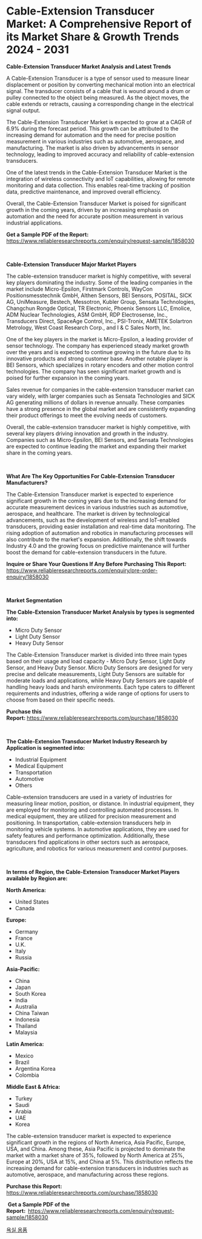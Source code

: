 <p><h1>Cable-Extension Transducer Market: A Comprehensive Report of its Market Share & Growth Trends 2024 - 2031</h1></p><p><strong>Cable-Extension Transducer Market Analysis and Latest Trends</strong></p>
<p><p>A Cable-Extension Transducer is a type of sensor used to measure linear displacement or position by converting mechanical motion into an electrical signal. The transducer consists of a cable that is wound around a drum or pulley connected to the object being measured. As the object moves, the cable extends or retracts, causing a corresponding change in the electrical signal output.</p><p>The Cable-Extension Transducer Market is expected to grow at a CAGR of 6.9% during the forecast period. This growth can be attributed to the increasing demand for automation and the need for precise position measurement in various industries such as automotive, aerospace, and manufacturing. The market is also driven by advancements in sensor technology, leading to improved accuracy and reliability of cable-extension transducers.</p><p>One of the latest trends in the Cable-Extension Transducer Market is the integration of wireless connectivity and IoT capabilities, allowing for remote monitoring and data collection. This enables real-time tracking of position data, predictive maintenance, and improved overall efficiency.</p><p>Overall, the Cable-Extension Transducer Market is poised for significant growth in the coming years, driven by an increasing emphasis on automation and the need for accurate position measurement in various industrial applications.</p></p>
<p><strong>Get a Sample PDF of the Report:&nbsp;</strong> <a href="https://www.reliableresearchreports.com/enquiry/request-sample/1858030">https://www.reliableresearchreports.com/enquiry/request-sample/1858030</a></p>
<p>&nbsp;</p>
<p><strong>Cable-Extension Transducer Major Market Players</strong></p>
<p><p>The cable-extension transducer market is highly competitive, with several key players dominating the industry. Some of the leading companies in the market include Micro-Epsilon, Firstmark Controls, WayCon Positionsmesstechnik GmbH, Althen Sensors, BEI Sensors, POSITAL, SICK AG, UniMeasure, Bestech, Messotron, Kubler Group, Sensata Technologies, Changchun Rongde Optical, TR Electronic, Phoenix Sensors LLC, Emolice, ADM Nuclear Technologies, ASM GmbH, RDP Electrosense, Inc., Transducers Direct, SpaceAge Control, Inc., PSI-Tronix, AMETEK Solartron Metrology, West Coast Research Corp., and I & C Sales North, Inc.</p><p>One of the key players in the market is Micro-Epsilon, a leading provider of sensor technology. The company has experienced steady market growth over the years and is expected to continue growing in the future due to its innovative products and strong customer base. Another notable player is BEI Sensors, which specializes in rotary encoders and other motion control technologies. The company has seen significant market growth and is poised for further expansion in the coming years.</p><p>Sales revenue for companies in the cable-extension transducer market can vary widely, with larger companies such as Sensata Technologies and SICK AG generating millions of dollars in revenue annually. These companies have a strong presence in the global market and are consistently expanding their product offerings to meet the evolving needs of customers.</p><p>Overall, the cable-extension transducer market is highly competitive, with several key players driving innovation and growth in the industry. Companies such as Micro-Epsilon, BEI Sensors, and Sensata Technologies are expected to continue leading the market and expanding their market share in the coming years.</p></p>
<p>&nbsp;</p>
<p><strong>What Are The Key Opportunities For Cable-Extension Transducer Manufacturers?</strong></p>
<p><p>The Cable-Extension Transducer market is expected to experience significant growth in the coming years due to the increasing demand for accurate measurement devices in various industries such as automotive, aerospace, and healthcare. The market is driven by technological advancements, such as the development of wireless and IoT-enabled transducers, providing easier installation and real-time data monitoring. The rising adoption of automation and robotics in manufacturing processes will also contribute to the market's expansion. Additionally, the shift towards Industry 4.0 and the growing focus on predictive maintenance will further boost the demand for cable-extension transducers in the future.</p></p>
<p><strong>Inquire or Share Your Questions If Any Before Purchasing This Report:</strong> <a href="https://www.reliableresearchreports.com/enquiry/pre-order-enquiry/1858030">https://www.reliableresearchreports.com/enquiry/pre-order-enquiry/1858030</a></p>
<p>&nbsp;</p>
<p><strong>Market Segmentation</strong></p>
<p><strong>The Cable-Extension Transducer Market Analysis by types is segmented into:</strong></p>
<p><ul><li>Micro Duty Sensor</li><li>Light Duty Sensor</li><li>Heavy Duty Sensor</li></ul></p>
<p><p>The Cable-Extension Transducer market is divided into three main types based on their usage and load capacity - Micro Duty Sensor, Light Duty Sensor, and Heavy Duty Sensor. Micro Duty Sensors are designed for very precise and delicate measurements, Light Duty Sensors are suitable for moderate loads and applications, while Heavy Duty Sensors are capable of handling heavy loads and harsh environments. Each type caters to different requirements and industries, offering a wide range of options for users to choose from based on their specific needs.</p></p>
<p><strong>Purchase this Report:&nbsp;</strong><a href="https://www.reliableresearchreports.com/purchase/1858030">https://www.reliableresearchreports.com/purchase/1858030</a></p>
<p>&nbsp;</p>
<p><strong>The Cable-Extension Transducer Market Industry Research by Application is segmented into:</strong></p>
<p><ul><li>Industrial Equipment</li><li>Medical Equipment</li><li>Transportation</li><li>Automotive</li><li>Others</li></ul></p>
<p><p>Cable-extension transducers are used in a variety of industries for measuring linear motion, position, or distance. In industrial equipment, they are employed for monitoring and controlling automated processes. In medical equipment, they are utilized for precision measurement and positioning. In transportation, cable-extension transducers help in monitoring vehicle systems. In automotive applications, they are used for safety features and performance optimization. Additionally, these transducers find applications in other sectors such as aerospace, agriculture, and robotics for various measurement and control purposes.</p></p>
<p>&nbsp;</p>
<p><strong>In terms of Region, the Cable-Extension Transducer Market Players available by Region are:</strong></p>
<p>
    <p> <strong> North America: </strong>
        <ul>
            <li>United States</li>
            <li>Canada</li>
        </ul>
        </p> 
    <p> <strong> Europe: </strong>
        <ul>
            <li>Germany</li>
            <li>France</li>
            <li>U.K.</li>
            <li>Italy</li>
            <li>Russia</li>
        </ul>
        </p> 
    <p> <strong> Asia-Pacific: </strong>
        <ul>
            <li>China</li>
            <li>Japan</li>
            <li>South Korea</li>
            <li>India</li>
            <li>Australia</li>
            <li>China Taiwan</li>
            <li>Indonesia</li>
            <li>Thailand</li>
            <li>Malaysia</li>
        </ul>
        </p> 
    <p> <strong> Latin America: </strong>
        <ul>
            <li>Mexico</li>
            <li>Brazil</li>
            <li>Argentina Korea</li>
            <li>Colombia</li>
        </ul>
        </p> 
    <p> <strong> Middle East & Africa: </strong>
        <ul>
            <li>Turkey</li>
            <li>Saudi</li>
            <li>Arabia</li>
            <li>UAE</li>
            <li>Korea</li>
        </ul>
    </p>
    </p>
<p><p>The cable-extension transducer market is expected to experience significant growth in the regions of North America, Asia Pacific, Europe, USA, and China. Among these, Asia Pacific is projected to dominate the market with a market share of 35%, followed by North America at 25%, Europe at 20%, USA at 15%, and China at 5%. This distribution reflects the increasing demand for cable-extension transducers in industries such as automotive, aerospace, and manufacturing across these regions.</p></p>
<p><strong>Purchase this Report: </strong><a href="https://www.reliableresearchreports.com/purchase/1858030">https://www.reliableresearchreports.com/purchase/1858030</a></p>
<p>&nbsp;<strong>Get a Sample PDF of the Report:&nbsp;&nbsp;</strong><a href="https://www.reliableresearchreports.com/enquiry/request-sample/1858030">https://www.reliableresearchreports.com/enquiry/request-sample/1858030</a></p>
<p><strong></strong></p>
<p><p><a href="https://github.com/jntpkh496620/Market-Research-Report-List-1/blob/main/379017012583.md">욕실 용품</a></p></p>